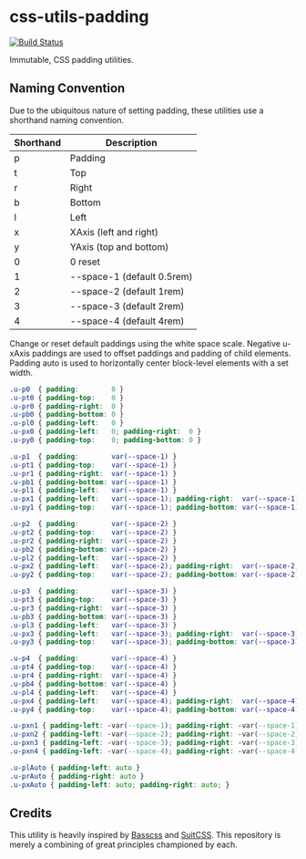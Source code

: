 # css-utils-padding
[![Build Status](https://travis-ci.org/dcalhoun/css-utils-padding.svg?branch=master)](https://travis-ci.org/dcalhoun/css-utils-padding)

Immutable, CSS padding utilities.

## Naming Convention
Due to the ubiquitous nature of setting padding, these utilities use a shorthand
naming convention.

| Shorthand | Description                |
| --------- | -----------                |
| p         | Padding                    |
| t         | Top                        |
| r         | Right                      |
| b         | Bottom                     |
| l         | Left                       |
| x         | XAxis (left and right)     |
| y         | YAxis (top and bottom)     |
| 0         | 0 reset                    |
| 1         | --space-1 (default 0.5rem) |
| 2         | --space-2 (default 1rem)   |
| 3         | --space-3 (default 2rem)   |
| 4         | --space-4 (default 4rem)   |

Change or reset default paddings using the white space scale. Negative u-xAxis
paddings are used to offset paddings and padding of child elements. Padding
auto is used to horizontally center block-level elements with a set width.

```css
.u-p0  { padding:        0 }
.u-pt0 { padding-top:    0 }
.u-pr0 { padding-right:  0 }
.u-pb0 { padding-bottom: 0 }
.u-pl0 { padding-left:   0 }
.u-px0 { padding-left:   0; padding-right:  0 }
.u-py0 { padding-top:    0; padding-bottom: 0 }

.u-p1  { padding:        var(--space-1) }
.u-pt1 { padding-top:    var(--space-1) }
.u-pr1 { padding-right:  var(--space-1) }
.u-pb1 { padding-bottom: var(--space-1) }
.u-pl1 { padding-left:   var(--space-1) }
.u-px1 { padding-left:   var(--space-1); padding-right:  var(--space-1) }
.u-py1 { padding-top:    var(--space-1); padding-bottom: var(--space-1) }

.u-p2  { padding:        var(--space-2) }
.u-pt2 { padding-top:    var(--space-2) }
.u-pr2 { padding-right:  var(--space-2) }
.u-pb2 { padding-bottom: var(--space-2) }
.u-pl2 { padding-left:   var(--space-2) }
.u-px2 { padding-left:   var(--space-2); padding-right:  var(--space-2) }
.u-py2 { padding-top:    var(--space-2); padding-bottom: var(--space-2) }

.u-p3  { padding:        var(--space-3) }
.u-pt3 { padding-top:    var(--space-3) }
.u-pr3 { padding-right:  var(--space-3) }
.u-pb3 { padding-bottom: var(--space-3) }
.u-pl3 { padding-left:   var(--space-3) }
.u-px3 { padding-left:   var(--space-3); padding-right:  var(--space-3) }
.u-py3 { padding-top:    var(--space-3); padding-bottom: var(--space-3) }

.u-p4  { padding:        var(--space-4) }
.u-pt4 { padding-top:    var(--space-4) }
.u-pr4 { padding-right:  var(--space-4) }
.u-pb4 { padding-bottom: var(--space-4) }
.u-pl4 { padding-left:   var(--space-4) }
.u-px4 { padding-left:   var(--space-4); padding-right:  var(--space-4) }
.u-py4 { padding-top:    var(--space-4); padding-bottom: var(--space-4) }

.u-pxn1 { padding-left: -var(--space-1); padding-right: -var(--space-1); }
.u-pxn2 { padding-left: -var(--space-2); padding-right: -var(--space-2); }
.u-pxn3 { padding-left: -var(--space-3); padding-right: -var(--space-3); }
.u-pxn4 { padding-left: -var(--space-4); padding-right: -var(--space-4); }

.u-plAuto { padding-left: auto }
.u-prAuto { padding-right: auto }
.u-pxAuto { padding-left: auto; padding-right: auto; }
```

## Credits
This utility is heavily inspired by [Basscss](http://www.basscss.com) and
[SuitCSS](http://suitcss.github.io). This repository is merely a combining of
great principles championed by each.
